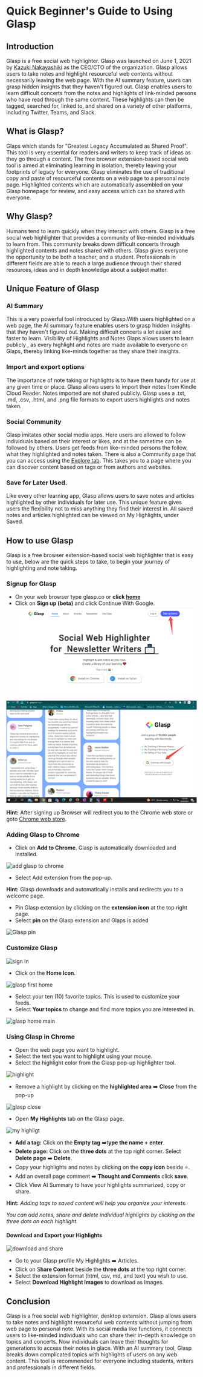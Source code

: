 # Quick Beginner's Guide to Using Glasp

## Introduction
Glasp is a free social web highlighter. Glasp was launched on June 1, 2021 by [Kazuki Nakayashiki](https://www.crunchbase.com/person/kazuki-nakayashiki) as the CEO/CTO of the organization. Glasp allows users to take notes and highlight resourceful  web contents without necessarily leaving the web page. With the AI summary feature, users can grasp hidden insights that they haven't figured out. Glasp enables users to learn difficult concerts from the notes and highlights of link-minded persons who have read through the same content. These highlights can then be tagged, searched for, linked to, and shared on a variety of other platforms, including Twitter, Teams, and Slack.

## What is Glasp?
Glaps which stands for "Greatest Legacy Accumulated as Shared Proof". This tool is very essential for readers and writers to keep track of ideas as they go through a content. The free browser extension-based social web tool is aimed at eliminating learning in isolation, thereby leaving your footprints of legacy for everyone. Glasp eliminates the use of traditional copy and paste of resourceful contents on a web page to a personal note page. Highlighted contents which are automatically assembled on your Glasp homepage for review, and easy access which can be shared with everyone. 

## Why Glasp?
Humans tend to learn quickly when they interact with others. Glasp is a free social web highlighter that provides a community of like-minded individuals to learn from. This community breaks down difficult concerts through highlighted contents and notes shared with others. Glasp gives everyone the opportunity to be both a teacher, and a student. Professionals in different fields are able to reach a large audience through their shared resources, ideas and in depth knowledge about a subject matter. 

## Unique Feature of Glasp
### AI Summary 
This is a very powerful tool introduced by Glasp.With users highlighted on a web page, the AI summary feature enables users to grasp hidden insights that they haven't figured out. Making difficult concerts a lot easier and faster to learn. 
Visibility of Highlights and Notes
Glaps allows users to learn publicly , as every highlight and notes are made available to everyone on Glaps, thereby linking like-minds together as they share their insights.
### Import and export options
The importance of note taking or highlights is to have them handy for use at any given time or place. Glasp allows users to import their notes from Kindle Cloud Reader. Notes imported are not shared publicly.
Glasp uses a .txt, .md, .csv, .html, and .png file formats to export users highlights and notes taken. 

### Social Community 
Glasp imitates other social media apps. Here users are allowed to follow individuals based on their interest or likes, and at the sametime can be followed by others. Users get feeds from like-minded persons the follow, what they highlighted and notes taken.
There is also a Community page that you can access using the [Explore tab](https://glasp.co/explore/). This takes you to a page where you can discover content based on tags or from authors and websites.

### Save for Later Used.
Like every other learning app, Glasp allows users to save notes and articles highlighted by other individuals for later use. This unique feature gives users the flexibility not to miss anything they find their interest in.  All saved notes and articles highlighted can be viewed on My Highlights, under Saved.  

## How to use Glasp
Glasp is a free browser extension-based social web highlighter that is easy to use, below are the quick steps to take, to begin your journey of highlighting and note taking.

### Signup for Glasp
* On your web  browser type glasp.co or **click [home](https://glasp.co/)**
* Click on **Sign up (beta)** and click Continue With Google.
![glasp signup](glasp%20signup.png)

![Sign up2](glasp%20signup%202.png)

**Hint:** After signing up Browser will redirect you to the Chrome web store or goto [Chrome web store](https://chrome.google.com/webstore/detail/glasp-social-web-highligh/blillmbchncajnhkjfdnincfndboieik). 

### Adding Glasp to Chrome
* Click on **Add to Chrome**. Glasp is automatically downloaded and installed. 

![add glasp to chrome](images/add%20glasp.png)
* Select Add extension from the pop-up.

**Hint:** Glasp downloads and automatically installs and redirects you to a welcome page.

* Pin Glasp extension by clicking on the **extension icon** at the top right page.
* Select **pin** on the Glasp extension and Glaps is added

![Glasp pin](images/glasp%20pin1.png)

### Customize Glasp

![sign in](images/glasp%20signin.png)


* Click on the **Home Icon**.

![glasp first home](images/glasp%20first%20home.png)

* Select your ten (10) favorite topics. This is used to customize your feeds. 
* Select  **Your topics** to change and find more topics you are interested in.

![glasp home main](images/glasp%20home%20main.png)

### Using Glasp in Chrome

* Open the web page you want to highlight. 
* Select the text you want to highlight using your mouse.
* Select the highlight color from the Glasp pop-up highlighter tool.

![highlight](images/glasp%20first%20highlight%202.png)

* Remove a highlight by clicking on the **highlighted area**  ➡️ **Close** from the pop-up

![glasp close](images/glasp%20close.png)

* Open **My Highlights** tab on the Glasp page.


![my highligt](images/annotely_image.png)

* **Add a tag:** Click on the **Empty tag** ➡️t**ype the name + enter**. 
* **Delete page:** Click on the  **three dots** at the top right corner. 
        Select **Delete page** ➡️ **Delete**. 
* Copy your highlights and notes by clicking on the **copy icon** beside ⭐.
* Add an overall page comment ➡️ **Thought and Comments** click **save**.
* Click View AI Summary to have your highlights summarized, copy or share.

**Hint:** *Adding tags to saved content will help you organize your interests.*

*You can add notes, share and delete individual highlights by clicking on the three dots on each highlight.*

#### Download and Export your Highlights

![download and share](images/glasp%20download%20and%20share.png)

* Go to your Glasp profile  My Highlights ➡️ Articles. 
* Click on S**hare Content** beside the **three dots** at the top right corner.
* Select the extension format (html, csv, md, and text) you wish to use.
* Select **Download Highlight Images** to download as Images.

## Conclusion 
Glasp is a free social web highlighter, desktop extension. Glasp allows users to take notes and highlight resourceful  web contents without jumping from web page to personal note. With its social media like functions, it connects users to like-minded individuals who can share their in-depth knowledge on topics and concerts. Now individuals can leave their thoughts for generations to access their notes in glace. With an AI summary tool, Glasp breaks down complicated topics with highlights of users on any web content. This tool is recommended for everyone including students, writers and professionals in different fields. 

